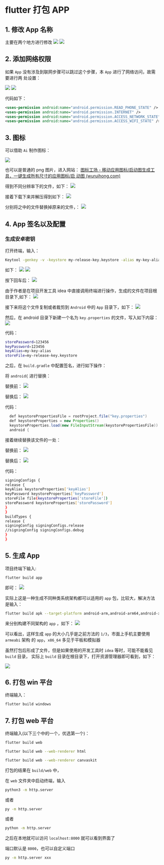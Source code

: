 # flutter 打包 APP

## 1. 修改 App 名称

主要在两个地方进行修改
![](https://cdn.jsdelivr.net/gh/raisew/gallery/wedoc/202404150933339.png)
![](https://cdn.jsdelivr.net/gh/raisew/gallery/wedoc/202404150938471.png)

## 2. 添加网络权限

如果 `App` 没有涉及到联网步骤可以跳过这个步骤，本 `App` 进行了网络访问，故需要进行两
处设置：

![](https://cdn.jsdelivr.net/gh/raisew/gallery/wedoc/202404150939127.png)
![](https://cdn.jsdelivr.net/gh/raisew/gallery/wedoc/202404150940894.png)

代码如下：

```xml
<uses-permission android:name="android.permission.READ_PHONE_STATE" />
<uses-permission android:name="android.permission.INTERNET" />
<uses-permission android:name="android.permission.ACCESS_NETWORK_STATE" />
<uses-permission android:name="android.permission.ACCESS_WIFI_STATE" />
```

## 3. 图标

可以借助 `Ai` 制作图标：

![](https://cdn.jsdelivr.net/gh/raisew/gallery/wedoc/202404150943582.png)

也可以是普通的 png 图片，进入网站：
[图标工场 - 移动应用图标/启动图生成工具，一键生成所有尺寸的应用图标/启
动图 (wuruihong.com)](https://wuruihong.com)

得到不同分辨率下的文件，如下：
![](https://cdn.jsdelivr.net/gh/raisew/gallery/wedoc/202404150954057.png)

接着下载下来并解压得到如下：
![](https://cdn.jsdelivr.net/gh/raisew/gallery/wedoc/202404151037284.png)

分别将之中的文件替换掉原来的文件，：
![](https://cdn.jsdelivr.net/gh/raisew/gallery/wedoc/202404151038687.png)

## 4. App 签名以及配置

### 生成安卓密钥

打开终端，输入：

```sh
Keytool -genkey -v -keystore my-release-key.keystore -alias my-key-alias -keyalg RSA -keysize 2048 -validity 10000
```

如下：
![](https://cdn.jsdelivr.net/gh/raisew/gallery/wedoc/202404151039019.png)
![](https://cdn.jsdelivr.net/gh/raisew/gallery/wedoc/202404151040351.png)

按下回车后：
![](https://cdn.jsdelivr.net/gh/raisew/gallery/wedoc/202404151041282.png)

由于作者是在项目开发工具 idea 中直接调用终端进行操作，生成的文件在项目根目录下,如下：
![](https://cdn.jsdelivr.net/gh/raisew/gallery/wedoc/202404151041195.png)

接下来将这个文件复制或者裁剪到 `Android` 中的 `App` 目录下，如下：
![](https://cdn.jsdelivr.net/gh/raisew/gallery/wedoc/202404151042658.png)

然后，在 android 目录下新建一个名为 `key.properties` 的文件，写入如下内容：
![](https://cdn.jsdelivr.net/gh/raisew/gallery/wedoc/202404151045482.png)

代码：

```sh
storePassword=123456
keyPassword=123456
keyAlias=my-key-alias
storeFile=my-release-key.keystore
```

之后，在 `build.gradle` 中配置签名，进行如下操作：

将 `android{` 进行替换：

替换前：
![](https://cdn.jsdelivr.net/gh/raisew/gallery/wedoc/202404151047731.png)

替换后：
![](https://cdn.jsdelivr.net/gh/raisew/gallery/wedoc/202404151048848.png)

代码：

```java
  def keystorePropertiesFile = rootProject.file("key.properties")
  def keystoreProperties = new Properties()
  keystoreProperties.load(new FileInputStream(keystorePropertiesFile))
  android {
```

接着继续替换该文件的一处：

替换前：
![](https://cdn.jsdelivr.net/gh/raisew/gallery/wedoc/202404151056931.png)

替换后：
![](https://cdn.jsdelivr.net/gh/raisew/gallery/wedoc/202404151056289.png)

代码：

```sh
signingConfigs {
release {
keyAlias keystoreProperties['keyAlias']
keyPassword keystoreProperties['keyPassword']
storeFile file(keystoreProperties['storeFile'])
storePassword keystoreProperties['storePassword']
}
}
buildTypes {
release {
signingConfig signingConfigs.release
//signingConfig signingConfigs.debug
}
}
```

## 5. 生成 App

项目终端下输入:

```sh
flutter build app
```

即可：
![](https://cdn.jsdelivr.net/gh/raisew/gallery/wedoc/202404151058991.png)

实际上这是一种生成不同种类系统架构都可以适用的 `app` 包，比较大，解决方法是输入：

```sh
flutter build apk --target-platform android-arm,android-arm64,android-x64 --split-per-abi
```

来分别构建不同架构的 `app` ，如下：
![](https://cdn.jsdelivr.net/gh/raisew/gallery/wedoc/202404151059850.png)

可以看出，这样生成 `app` 的大小几乎是之前方法的 `1/3`，市面上手机主要使用 `armeabi` 架构
的 `app`，`x86_64` 多见于平板和模拟器

虽然打包后形成了文件，但是如果使用的开发工具时 `idea` 等时，可能不能看见 `build` 目录，
实际上 `build` 目录在根目录下，打开资源管理器即可看到，如下：

![](https://cdn.jsdelivr.net/gh/raisew/gallery/wedoc/202404151100284.png)

## 6. 打包 win 平台

终端输入：

```sh
flutter build windows
```

## 7. 打包 web 平台

终端输入(以下三个中的一个，优选第一个)：

```sh
flutter build web
```

```sh
flutter build web --web-renderer html
```

```sh
flutter build web --web-renderer canvaskit
```

打包的结果在 `build/web` 中，

在 `web` 文件夹中启动终端，输入

```sh
python3 -m http.server
```

或者

```sh
py -m http.server
```

或者

```sh
python -m http.server
```

之后在本地就可以访问 `localhost:8000` 就可以看到界面了

端口默认是 `8000`，也可以自定义端口

```sh
py -m http.server xxx
```
